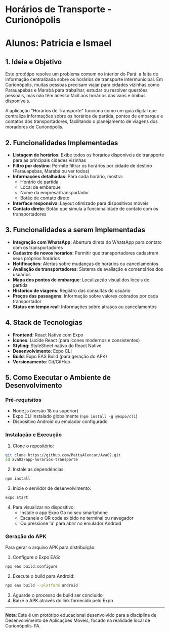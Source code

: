 # Horários de Transporte - Curionópolis
# Alunos: Patricia e Ismael

## 1. Ideia e Objetivo

Este protótipo resolve um problema comum no interior do Pará: a falta de informação centralizada sobre os horários de transporte intermunicipal. Em Curionópolis, muitas pessoas precisam viajar para cidades vizinhas como Parauapebas e Marabá para trabalhar, estudar ou resolver questões pessoais, mas não têm acesso fácil aos horários das vans e ônibus disponíveis.

A aplicação "Horários de Transporte" funciona como um guia digital que centraliza informações sobre os horários de partida, pontos de embarque e contatos dos transportadores, facilitando o planejamento de viagens dos moradores de Curionópolis.

## 2. Funcionalidades Implementadas

- **Listagem de horários**: Exibe todos os horários disponíveis de transporte para as principais cidades vizinhas
- **Filtro por destino**: Permite filtrar os horários por cidade de destino (Parauapebas, Marabá ou ver todos)
- **Informações detalhadas**: Para cada horário, mostra:
  - Horário de partida
  - Local de embarque
  - Nome da empresa/transportador
  - Botão de contato direto
- **Interface responsiva**: Layout otimizado para dispositivos móveis
- **Contato direto**: Botão que simula a funcionalidade de contato com os transportadores

## 3. Funcionalidades a serem Implementadas

- **Integração com WhatsApp**: Abertura direta do WhatsApp para contato com os transportadores
- **Cadastro de novos horários**: Permitir que transportadores cadastrem seus próprios horários
- **Notificações**: Alertas sobre mudanças de horários ou cancelamentos
- **Avaliação de transportadores**: Sistema de avaliação e comentários dos usuários
- **Mapa dos pontos de embarque**: Localização visual dos locais de partida
- **Histórico de viagens**: Registro das consultas do usuário
- **Preços das passagens**: Informação sobre valores cobrados por cada transportador
- **Status em tempo real**: Informações sobre atrasos ou cancelamentos

## 4. Stack de Tecnologias

- **Frontend**: React Native com Expo
- **Ícones**: Lucide React (para ícones modernos e consistentes)
- **Styling**: StyleSheet nativo do React Native
- **Desenvolvimento**: Expo CLI
- **Build**: Expo EAS Build (para geração do APK)
- **Versionamento**: Git/GitHub

## 5. Como Executar o Ambiente de Desenvolvimento

### Pré-requisitos
- Node.js (versão 18 ou superior)
- Expo CLI instalado globalmente (`npm install -g @expo/cli`)
- Dispositivo Android ou emulador configurado

### Instalação e Execução

1. Clone o repositório:
```bash
git clone https://github.com/PattyAlencar/Ava02.git
cd ava02/app-horarios-transporte
```

2. Instale as dependências:
```bash
npm install
```

3. Inicie o servidor de desenvolvimento:
```bash
expo start
```

4. Para visualizar no dispositivo:
   - Instale o app Expo Go no seu smartphone
   - Escaneie o QR code exibido no terminal ou navegador
   - Ou pressione 'a' para abrir no emulador Android

### Geração do APK

Para gerar o arquivo APK para distribuição:

1. Configure o Expo EAS:
```bash
npx eas build:configure
```

2. Execute o build para Android:
```bash
npx eas build --platform android
```

3. Aguarde o processo de build ser concluído
4. Baixe o APK através do link fornecido pelo Expo

---

**Nota**: Este é um protótipo educacional desenvolvido para a disciplina de Desenvolvimento de Aplicações Móveis, focado na realidade local de Curionópolis-PA.